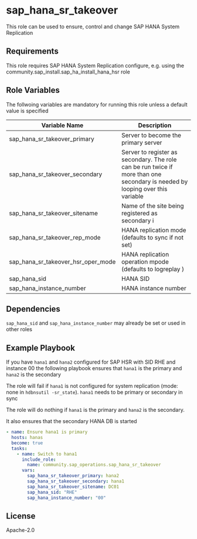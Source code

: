 sap_hana_sr_takeover
=====================

This role can be used to ensure, control and change SAP HANA System Replication

Requirements
------------

This role requires SAP HANA System Replication configure, e.g. using the community.sap_install.sap_ha_install_hana_hsr role

Role Variables
--------------

The follwoing variables are mandatory for running this role unless a default value is specified

| Variable Name                       | Description 		                                  |
|-------------------------------------|-----------------------------------------------------------|
| sap_hana_sr_takeover_primary        | Server to become the primary server                       |
| sap_hana_sr_takeover_secondary      | Server to register as secondary. The role can be run twice if more than one secondary is needed by looping over this variable |
| sap_hana_sr_takeover_sitename       | Name of the site being registered as secondary i          |
| sap_hana_sr_takeover_rep_mode       | HANA replication mode (defaults to sync if not set)       |
| sap_hana_sr_takeover_hsr_oper_mode  | HANA replication operation mpode (defaults to logreplay ) |
| sap_hana_sid                        | HANA SID                                                  |
| sap_hana_instance_number            | HANA instance number


Dependencies
------------

`sap_hana_sid` and `sap_hana_instance_number` may already be set or used in other roles

Example Playbook
----------------

If you have `hana1` and `hana2` configured for SAP HSR with SID RHE and instance 00 the following playbook 
ensures that `hana1` is the primary and `hana2` is the secondary

The role will fail if `hana1` is not configured for system replication (mode: none in `hdbnsutil -sr_state`).
`hana1` needs to be primary or secondary in sync

The role will do nothing if `hana1` is the primary and `hana2` is the secondary.

It also ensures that the secondary HANA DB is started

```yaml
- name: Ensure hana1 is primary
  hosts: hanas
  become: true
  tasks:
    - name: Switch to hana1
      include_role:
        name: community.sap_operations.sap_hana_sr_takeover
      vars:
        sap_hana_sr_takeover_primary: hana2
        sap_hana_sr_takeover_secondary: hana1
        sap_hana_sr_takeover_sitename: DC01
        sap_hana_sid: "RHE"
        sap_hana_instance_number: "00"
```


License
-------
Apache-2.0
